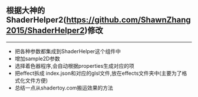 ## 根据大神的 ShaderHelper2(https://github.com/ShawnZhang2015/ShaderHelper2)修改

---

+ 把各种参数都集成到ShaderHelper这个组件中
+ 增加sample2D参数
+ 选择着色器程序,会自动根据properties生成对应的项
+ 把effect拆成 index.json和对应的glsl文件,放在effects文件夹中(主要为了格式化文件方便)
+ 总结一点从shadertoy.com搬运效果的方法


